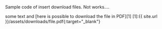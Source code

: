 Sample code of insert download files. Not works....

some text and [here is possible to download the file in PDF][1]
[1]:{{ site.url }}/assets/downloads/file.pdf{:target="_blank"}
